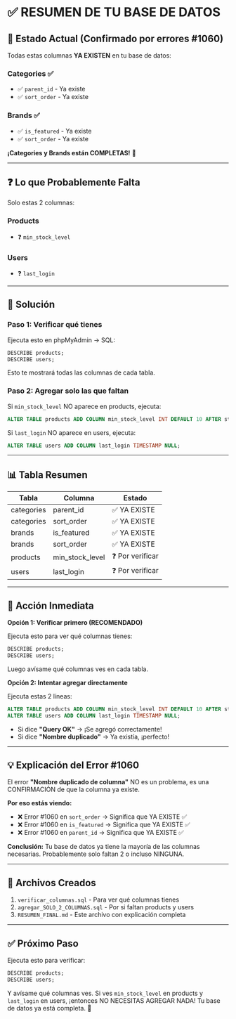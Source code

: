 # ✅ RESUMEN DE TU BASE DE DATOS

## 🎉 Estado Actual (Confirmado por errores #1060)

Todas estas columnas **YA EXISTEN** en tu base de datos:

### Categories ✅
- ✅ `parent_id` - Ya existe
- ✅ `sort_order` - Ya existe

### Brands ✅
- ✅ `is_featured` - Ya existe
- ✅ `sort_order` - Ya existe

**¡Categories y Brands están COMPLETAS!** 🎉

---

## ❓ Lo que Probablemente Falta

Solo estas 2 columnas:

### Products
- ❓ `min_stock_level`

### Users
- ❓ `last_login`

---

## 🎯 Solución

### Paso 1: Verificar qué tienes

Ejecuta esto en phpMyAdmin → SQL:

```sql
DESCRIBE products;
DESCRIBE users;
```

Esto te mostrará todas las columnas de cada tabla.

### Paso 2: Agregar solo las que faltan

Si `min_stock_level` NO aparece en products, ejecuta:
```sql
ALTER TABLE products ADD COLUMN min_stock_level INT DEFAULT 10 AFTER stock_quantity;
```

Si `last_login` NO aparece en users, ejecuta:
```sql
ALTER TABLE users ADD COLUMN last_login TIMESTAMP NULL;
```

---

## 📊 Tabla Resumen

| Tabla | Columna | Estado |
|-------|---------|--------|
| categories | parent_id | ✅ YA EXISTE |
| categories | sort_order | ✅ YA EXISTE |
| brands | is_featured | ✅ YA EXISTE |
| brands | sort_order | ✅ YA EXISTE |
| products | min_stock_level | ❓ Por verificar |
| users | last_login | ❓ Por verificar |

---

## 🚀 Acción Inmediata

**Opción 1: Verificar primero (RECOMENDADO)**

Ejecuta esto para ver qué columnas tienes:
```sql
DESCRIBE products;
DESCRIBE users;
```

Luego avísame qué columnas ves en cada tabla.

**Opción 2: Intentar agregar directamente**

Ejecuta estas 2 líneas:
```sql
ALTER TABLE products ADD COLUMN min_stock_level INT DEFAULT 10 AFTER stock_quantity;
ALTER TABLE users ADD COLUMN last_login TIMESTAMP NULL;
```

- Si dice **"Query OK"** → ¡Se agregó correctamente!
- Si dice **"Nombre duplicado"** → Ya existía, ¡perfecto!

---

## 💡 Explicación del Error #1060

El error **"Nombre duplicado de columna"** NO es un problema, es una CONFIRMACIÓN de que la columna ya existe.

**Por eso estás viendo:**
- ❌ Error #1060 en `sort_order` → Significa que YA EXISTE ✅
- ❌ Error #1060 en `is_featured` → Significa que YA EXISTE ✅
- ❌ Error #1060 en `parent_id` → Significa que YA EXISTE ✅

**Conclusión:** Tu base de datos ya tiene la mayoría de las columnas necesarias. Probablemente solo faltan 2 o incluso NINGUNA.

---

## 📁 Archivos Creados

1. `verificar_columnas.sql` - Para ver qué columnas tienes
2. `agregar_SOLO_2_COLUMNAS.sql` - Por si faltan products y users
3. `RESUMEN_FINAL.md` - Este archivo con explicación completa

---

## ✅ Próximo Paso

Ejecuta esto para verificar:
```sql
DESCRIBE products;
DESCRIBE users;
```

Y avísame qué columnas ves. Si ves `min_stock_level` en products y `last_login` en users, ¡entonces NO NECESITAS AGREGAR NADA! Tu base de datos ya está completa. 🎉
